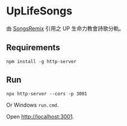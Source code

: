 # UpLifeSongs

由 [SongsRemix](https://christorng.github.io/SongsRemix/src/) 引用之 UP 生命力教會詩歌分軌。

## Requirements
```
npm install -g http-server
```

## Run
```
npx http-server --cors -p 3001
```
Or Windows `run.cmd`.

Open [http://localhost:3001](http://localhost:3001).